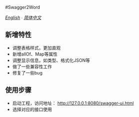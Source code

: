 #Swagger2Word

*[English](README.md) ∙ [简体中文](README_zh-CN.md)*

## 新增特性
- 调整表格样式，更加直观
- 新增allOf、Map等属性
- 调整显示信息，如类型、格式化JSON等
- 做了一些兼容性工作
- 修复了一些bug

## 使用步骤
- 启动工程，访问地址： http://127.0.0.1:8080/swagger-ui.html
- 选择对应的接口使用